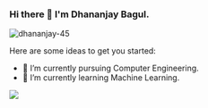### Hi there 👋 I'm Dhananjay Bagul.

<p align="left"> 
<img src="https://komarev.com/ghpvc/?username=USERNAME&label=Views&color=blue&style=plastic" alt="dhananjay-45" />
 </p>
 
Here are some ideas to get you started:

- 🔭 I’m currently pursuing Computer Engineering.
- 🌱 I’m currently learning Machine Learning.

<a href="https://github.com/dhananjay-45">
  <img align="center" src="https://github-readme-stats.vercel.app/api/top-langs/?username=dhananjay-45&theme=light&hide_langs_below=1" />
</a> 
